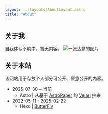 ```yaml
---
layout: ../layouts/AboutLayout.astro
title: "About"
---
```


## 关于我

自我体认不明中，暂无内容。
![](https://picx.zhimg.com/80/v2-71af5e8bde5d2744a0f9f6753d257c63_1440w.jpeg "一张达意的图片")

## 关于本站

该网站用于存放个人部分可公开、原意公开的内容。

- 2025-07-30 ~ 当前
    -  Astro | 从基于 [AstroPaper](https://github.com/satnaing/astro-paper) 的 [Velari](https://github.com/LoganQiu/Velari) 抄来
- 2022-05-11 - 2025-02-22
    - Hexo | [ButterFly](https://github.com/jerryc127/hexo-theme-butterfly)